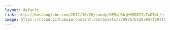 ```yaml
---
layout: default
link: http://bostonglobe.com/2012/10/26/sandy/HEMaUSbjMXMQ0TIcTxDTvL/story.html
image: https://cloud.githubusercontent.com/assets/370976/6429794/f5971866-bfb7-11e4-895f-83016e37e387.jpg
---
```


